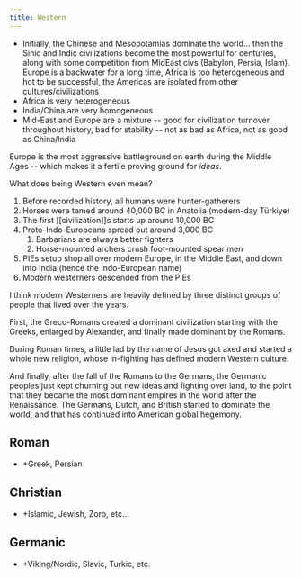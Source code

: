 ```yaml
---
title: Western
---
```



- Initially, the Chinese and Mesopotamias dominate the world... then the Sinic and Indic civilizations become the most powerful for centuries, along with some competition from MidEast civs (Babylon, Persia, Islam). Europe is a backwater for a long time, Africa is too heterogeneous and hot to be successful, the Americas are isolated from other cultures/civilizations
- Africa is very heterogeneous
- India/China are very homogeneous
- Mid-East and Europe are a mixture -- good for civilization turnover throughout history, bad for stability -- not as bad as Africa, not as good as China/India

Europe is the most aggressive battleground on earth during the Middle Ages -- which makes it a fertile proving ground for *ideas*.


What does being Western even mean?

1. Before recorded history, all humans were hunter-gatherers
2. Horses were tamed around 40,000 BC in Anatolia (modern-day Türkiye)
3. The first [[civilization]]s starts up around 10,000 BC
4. Proto-Indo-Europeans spread out around 3,000 BC
	1. Barbarians are always better fighters
	2. Horse-mounted archers crush foot-mounted spear men
5. PIEs setup shop all over modern Europe, in the Middle East, and down into India (hence the Indo-European name)
6. Modern westerners descended from the PIEs

I think modern Westerners are heavily defined by three distinct groups of people that lived over the years. 

First, the Greco-Romans created a dominant civilization starting with the Greeks, enlarged by Alexander, and finally made dominant by the Romans.

During Roman times, a little lad by the name of Jesus got axed and started a whole new religion, whose in-fighting has defined modern Western culture.

And finally, after the fall of the Romans to the Germans, the Germanic peoples just kept churning out new ideas and fighting over land, to the point that they became the most dominant empires in the world after the Renaissance. The Germans, Dutch, and British started to dominate the world, and that has continued into American global hegemony.
## Roman
+ +Greek, Persian

## Christian
- +Islamic, Jewish, Zoro, etc...

## Germanic
- +Viking/Nordic, Slavic, Turkic, etc.